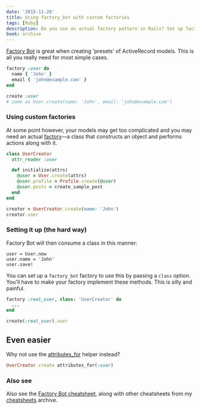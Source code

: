 ```yaml
---
date: '2015-11-28'
title: Using factory_bot with custom factories
tags: [Ruby]
description: Do you use an actual factory pattern in Rails? Set up factory_bot to use this factory.
book: archive
---
```


[Factory Bot](https://github.com/thoughtbot/factory_bot) is great when creating 'presets' of ActiveRecord models. This is all you really need for most simple cases.

```rb
factory :user do
  name { 'John' }
  email { 'john@example.com' }
end
```

```rb
create :user
# same as User.create(name: 'John', email: 'john@example.com')
```

### Using custom factories

At some point however, your models may get too complicated and you may need an actual [factory](https://en.wikipedia.org/wiki/Factory_method_pattern)—a class that constructs an object and performs actions along with it.

```rb
class UserCreator
  attr_reader :user

  def initialize(attrs)
    @user = User.create(attrs)
    @user.profile = Profile.create(@user)
    @user.posts = create_sample_post
  end
end
```

```rb
creator = UserCreator.create(name: 'John')
creator.user
```

### Setting it up (the hard way)

Factory Bot will then consume a class in this manner:

```
user = User.new
user.name = 'John'
user.save!
```

You can set up a `factory_bot` factory to use this by passing a `class` option. You'll have to make your factory implement these methods. This is silly and painful.

```rb
factory :real_user, class: 'UserCreator' do
  ...
end
```

```rb
create(:real_user).user
```

## Even easier

Why not use the [attributes_for](http://www.rubydoc.info/gems/factory_bot/file/GETTING_STARTED.md#Using_factories) helper instead?

```rb
UserCreator.create attributes_for(:user)
```

### Also see

Also see the [Factory Bot cheatsheet](http://devhints.io/factory_bot), along with other cheatsheets from my [cheatsheets](https://devhints.io/) archive.
